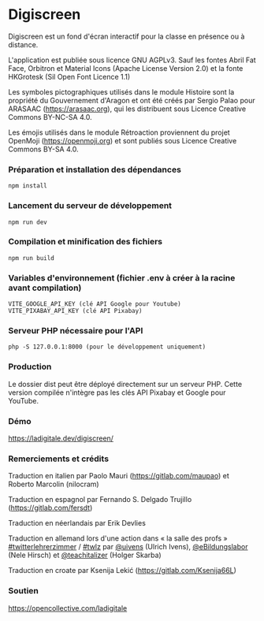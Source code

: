 # Digiscreen

Digiscreen est un fond d'écran interactif pour la classe en présence ou à distance. 

L'application est publiée sous licence GNU AGPLv3.
Sauf les fontes Abril Fat Face, Orbitron et Material Icons (Apache License Version 2.0) et la fonte HKGrotesk (Sil Open Font Licence 1.1)

Les symboles pictographiques utilisés dans le module Histoire sont la propriété du Gouvernement d'Aragon et ont été créés par Sergio Palao pour ARASAAC (https://arasaac.org), qui les distribuent sous Licence Creative Commons BY-NC-SA 4.0.

Les émojis utilisés dans le module Rétroaction proviennent du projet OpenMoji (https://openmoji.org) et sont publiés sous Licence Creative Commons BY-SA 4.0.

### Préparation et installation des dépendances
```
npm install
```

### Lancement du serveur de développement
```
npm run dev
```

### Compilation et minification des fichiers
```
npm run build
```

### Variables d'environnement (fichier .env à créer à la racine avant compilation)
```
VITE_GOOGLE_API_KEY (clé API Google pour Youtube)
VITE_PIXABAY_API_KEY (clé API Pixabay)
```

### Serveur PHP nécessaire pour l'API
```
php -S 127.0.0.1:8000 (pour le développement uniquement)
```

### Production
Le dossier dist peut être déployé directement sur un serveur PHP. Cette version compilée n'intègre pas les clés API Pixabay et Google pour YouTube.

### Démo
https://ladigitale.dev/digiscreen/

### Remerciements et crédits
Traduction en italien par Paolo Mauri (https://gitlab.com/maupao) et Roberto Marcolin (nilocram)

Traduction en espagnol par Fernando S. Delgado Trujillo (https://gitlab.com/fersdt)

Traduction en néerlandais par Erik Devlies

Traduction en allemand lors d'une action dans « la salle des profs » [#twitterlehrerzimmer](https://twitter.com/search?q=%23twitterlehrerzimmer) / [#twlz](https://twitter.com/search?q=%23twlz) par [@uivens](https://twitter.com/uivens) (Ulrich Ivens), [@eBildungslabor](https://twitter.com/eBildungslabor) (Nele Hirsch) et [@teachitalizer](https://twitter.com/teachitalizer) (Holger Skarba)

Traduction en croate par Ksenija Lekić (https://gitlab.com/Ksenija66L)

### Soutien
https://opencollective.com/ladigitale

